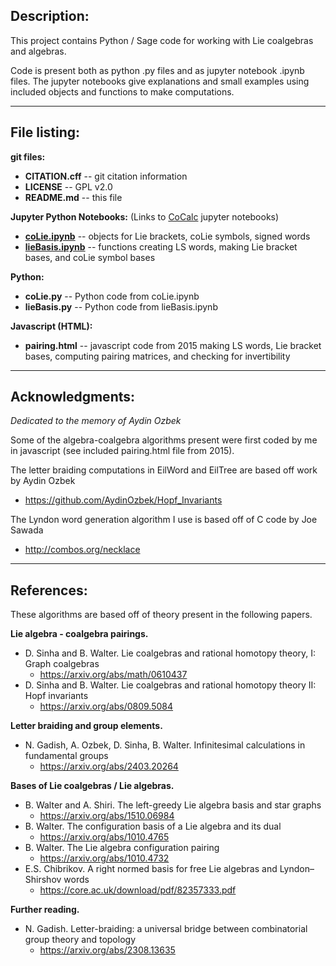 Description:
------------
This project contains Python / Sage code for working with Lie coalgebras and algebras.  

Code is present both as python .py files and as jupyter notebook .ipynb files.
The jupyter notebooks give explanations and small examples using included objects 
and functions to make computations.

--------------------------------------------------------------------------------

File listing: 
-------------
**git files:**
* **CITATION.cff** -- git citation information
* **LICENSE**      -- GPL v2.0
* **README.md**    -- this file

**Jupyter Python Notebooks:**  (Links to [CoCalc](https://cocalc.com/) jupyter notebooks)
* [**coLie.ipynb**](https://cocalc.com/share/public_paths/f04fa33762daab5f18dd3d064d9cce9a184a9a49)     -- objects for Lie brackets, coLie symbols, signed words
* [**lieBasis.ipynb**](https://cocalc.com/share/public_paths/ccde0bda31c37b3eef778f4b384d30f93cc45b5d)  -- functions creating LS words, making Lie bracket bases, 
                     and coLie symbol bases

**Python:** 
* **coLie.py**        -- Python code from coLie.ipynb
* **lieBasis.py**     -- Python code from lieBasis.ipynb

**Javascript (HTML):**
* **pairing.html**    -- javascript code from 2015 making LS words, Lie bracket bases,
                     computing pairing matrices, and checking for invertibility

---------------------------------------------------------------------------------

Acknowledgments:
---------------
*Dedicated to the memory of Aydin Ozbek*

Some of the algebra-coalgebra algorithms present were first coded by me in javascript 
(see included pairing.html file from 2015).  

The letter braiding computations in EilWord and EilTree are based off work by Aydin Ozbek 
 -  https://github.com/AydinOzbek/Hopf_Invariants

The Lyndon word generation algorithm I use is based off of C code by Joe Sawada 
 -   http://combos.org/necklace

---------------------------------------------------------------------------------

References:
-----------
These algorithms are based off of theory present in the following papers.

**Lie algebra - coalgebra pairings.**
  * D. Sinha and B. Walter. Lie coalgebras and rational homotopy theory, I: Graph coalgebras
     -  https://arxiv.org/abs/math/0610437
  * D. Sinha and B. Walter. Lie coalgebras and rational homotopy theory II: Hopf invariants
     -  https://arxiv.org/abs/0809.5084

**Letter braiding and group elements.**
   * N. Gadish, A. Ozbek, D. Sinha, B. Walter. Infinitesimal calculations in fundamental groups
     -   https://arxiv.org/abs/2403.20264
    
**Bases of Lie coalgebras / Lie algebras.**
   * B. Walter and A. Shiri. The left-greedy Lie algebra basis and star graphs
     -   https://arxiv.org/abs/1510.06984
   * B. Walter.  The configuration basis of a Lie algebra and its dual
     -   https://arxiv.org/abs/1010.4765
   * B. Walter.  The Lie algebra configuration pairing
     -   https://arxiv.org/abs/1010.4732
   * E.S. Chibrikov.  A right normed basis for free Lie algebras and Lyndon–Shirshov words
     -   https://core.ac.uk/download/pdf/82357333.pdf 

**Further reading.**
   * N. Gadish. Letter-braiding: a universal bridge between combinatorial group theory and topology
     -   https://arxiv.org/abs/2308.13635
 

